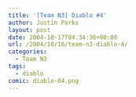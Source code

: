 ```yaml
---
title: '[Team N3] Diablo #4'
author: Justin Parks
layout: post
date: 2004-10-17T04:34:36+00:00
url: /2004/10/16/team-n3-diablo-4/
categories:
  - Team N3
tags:
  - diablo
comic: diablo-04.png
---
```

